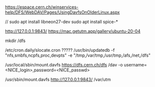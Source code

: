 https://espace.cern.ch/winservices-help/DFS/WebDAV/Pages/UsingDavfsOnOlderLinux.aspx


// sudo apt install libneon27-dev
sudo apt install spice-*


http://127.0.0.1:9843/
https://mac.getutm.app/gallery/ubuntu-20-04










mkdir /dfs

/etc/cron.daily/slocate.cron
????? /usr/bin/updatedb -f "nfs,smbfs,ncpfs,proc,devpts" -e "/tmp,/var/tmp,/usr/tmp,/afs,/net,/dfs"

/usr/local/sbin/mount.davfs https://dfs.cern.ch/dfs /dav -o username=<NICE_login>,password=<NICE_passwd>



/usr/sbin/mount.davfs http://127.0.0.1:9843/ /var/utm



